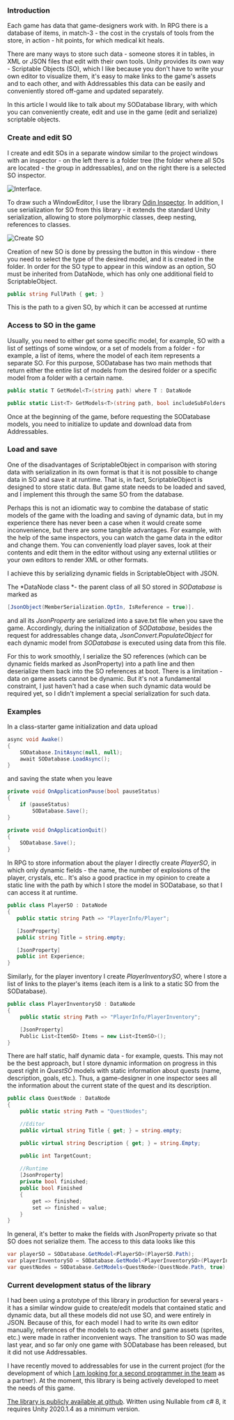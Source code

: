 ### Introduction

Each game has data that game-designers work with. In RPG there is a database of items, in match-3 - the cost in the crystals of tools from the store, in action - hit points, for which medical kit heals. 

There are many ways to store such data - someone stores it in tables, in XML or JSON files that edit with their own tools. Unity provides its own way - Scriptable Objects (SO), which I like because you don't have to write your own editor to visualize them, it's easy to make links to the game's assets and to each other, and with Addressables this data can be easily and conveniently stored off-game and updated separately.

In this article I would like to talk about my SODatabase library, with which you can conveniently create, edit and use in the game (edit and serialize) scriptable objects.
<cut />
### Create and edit SO

I create and edit SOs in a separate window similar to the project windows with an inspector - on the left there is a folder tree (the folder where all SOs are located - the group in addressables), and on the right there is a selected SO inspector. 

![Interface](https://habrastorage.org/webt/g-/at/3_/g-at3_ewbaje3clfmpwy2fdv9fw.png).

To draw such a WindowEditor, I use the library [Odin Inspector](https://odininspector.com/). In addition, I use serialization for SO from this library - it extends the standard Unity serialization, allowing to store polymorphic classes, deep nesting, references to classes.

![Create SO](https://habrastorage.org/webt/kw/8z/6k/kw8z6kpamvb8eq2k5mkissvo4m8.png)

Creation of new SO is done by pressing the button in this window - there you need to select the type of the desired model, and it is created in the folder. In order for the SO type to appear in this window as an option, SO must be inherited from DataNode, which has only one additional field to ScriptableObject.
```csharp
public string FullPath { get; }
```
This is the path to a given SO, by which it can be accessed at runtime

### Access to SO in the game

Usually, you need to either get some specific model, for example, SO with a list of settings of some window, or a set of models from a folder - for example, a list of items, where the model of each item represents a separate SO.
For this purpose, SODatabase has two main methods that return either the entire list of models from the desired folder or a specific model from a folder with a certain name.

```csharp
public static T GetModel<T>(string path) where T : DataNode   

public static List<T> GetModels<T>(string path, bool includeSubFolders = false) where T : DataNode
```

Once at the beginning of the game, before requesting the SODatabase models, you need to initialize to update and download data from Addressables.

### Load and save

One of the disadvantages of ScriptableObject in comparison with storing data with serialization in its own format is that it is not possible to change data in SO and save it at runtime. That is, in fact, ScriptableObject is designed to store static data. But game state needs to be loaded and saved, and I implement this through the same SO from the database.

Perhaps this is not an idiomatic way to combine the database of static models of the game with the loading and saving of dynamic data, but in my experience there has never been a case when it would create some inconvenience, but there are some tangible advantages. For example, with the help of the same inspectors, you can watch the game data in the editor and change them. You can conveniently load player saves, look at their contents and edit them in the editor without using any external utilities or your own editors to render XML or other formats.

I achieve this by serializing dynamic fields in ScriptableObject with JSON.

The *DataNode class *- the parent class of all SO stored in *SODatabase* is marked as 
```csharp
[JsonObject(MemberSerialization.OptIn, IsReference = true)].
```
and all its *JsonProperty* are serialized into a save.txt file when you save the game. Accordingly, during the initialization of *SODatabase*, besides the request for addressables change data, *JsonConvert.PopulateObject* for each dynamic model from *SODatabase* is executed using data from this file.

For this to work smoothly, I serialize the SO references (which can be dynamic fields marked as JsonProperty) into a path line and then deserialize them back into the SO references at boot. There is a limitation - data on game assets cannot be dynamic. But it's not a fundamental constraint, I just haven't had a case when such dynamic data would be required yet, so I didn't implement a special serialization for such data.

### Examples

In a class-starter game initialization and data upload
```csharp
async void Awake()
{
    SODatabase.InitAsync(null, null);
    await SODatabase.LoadAsync();
}
```
and saving the state when you leave
```csharp
private void OnApplicationPause(bool pauseStatus)
{
    if (pauseStatus)
        SODatabase.Save();
}

private void OnApplicationQuit()
{
    SODatabase.Save();
}        
```

In RPG to store information about the player I directly create *PlayerSO*, in which only dynamic fields - the name, the number of explosions of the player, crystals, etc.. It's also a good practice in my opinion to create a static line with the path by which I store the model in SODatabase, so that I can access it at runtime. 
 ```csharp
public class PlayerSO : DataNode
{
    public static string Path => "PlayerInfo/Player";

    [JsonProperty]
    public string Title = string.empty;

    [JsonProperty]
    public int Experience;
}
```
 
Similarly, for the player inventory I create *PlayerInventorySO*, where I store a list of links to the player's items (each item is a link to a static SO from the SODatabase).
 
 ```csharp
 public class PlayerInventorySO : DataNode
 {
     public static string Path => "PlayerInfo/PlayerInventory";
 
     [JsonProperty]
     Public List<ItemSO> Items = new List<ItemSO>();
 }
 ```

There are half static, half dynamic data - for example, quests. This may not be the best approach, but I store dynamic information on progress in this quest right in *QuestSO* models with static information about quests (name, description, goals, etc.). Thus, a game-designer in one inspector sees all the information about the current state of the quest and its description.

```csharp
public class QuestNode : DataNode
{
    public static string Path = "QuestNodes";

    //Editor
    public virtual string Title { get; } = string.empty;

    public virtual string Description { get; } = string.Empty;

    public int TargetCount;
    
    //Runtime
    [JsonProperty]
    private bool finished;
    public bool Finished
    {
        get => finished;
        set => finished = value;
    }
}
```
In general, it's better to make the fields with JsonProperty private so that SO does not serialize them.
The access to this data looks like this
```csharp
var playerSO = SODatabase.GetModel<PlayerSO>(PlayerSO.Path);
var playerInventorySO = SODatabase.GetModel<PlayerInventorySO>(PlayerInventorySO.Path);
var questNodes = SODatabase.GetModels<QuestNode>(QuestNode.Path, true);
```

### Current development status of the library

I had been using a prototype of this library in production for several years - it has a similar window guide to create/edit models that contained static and dynamic data, but all these models did not use SO, and were entirely in JSON. Because of this, for each model I had to write its own editor manually, references of the models to each other and game assets (sprites, etc.) were made in rather inconvenient ways. The transition to SO was made last year, and so far only one game with SODatabase has been released, but it did not use Addressables. 

I have recently moved to addressables for use in the current project (for the development of which [I am looking for a second programmer in the team](https://bit.ly/34b7AyZ) as a partner). At the moment, this library is being actively developed to meet the needs of this game.

[The library is publicly available at github](https://github.com/NuclearBand/UnityScriptableObjectDatabase). Written using Nullable from c# 8, it requires Unity 2020.1.4 as a minimum version.
